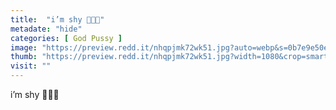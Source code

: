 ```yaml
---
title:  "i’m shy 🥺🙈😈"
metadate: "hide"
categories: [ God Pussy ]
image: "https://preview.redd.it/nhqpjmk72wk51.jpg?auto=webp&s=0b7e9e50e76d9e3138b8c2db2f268ead6d8deadb"
thumb: "https://preview.redd.it/nhqpjmk72wk51.jpg?width=1080&crop=smart&auto=webp&s=ad5d4d7b81a1bdcc224511a13273ae683a2caa15"
visit: ""
---
```

i’m shy 🥺🙈😈
